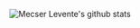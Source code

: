 ![Mecser Levente's github stats](https://github-readme-stats.vercel.app/api?username=mecserlevente&show_icons=true&theme=synthwave)
